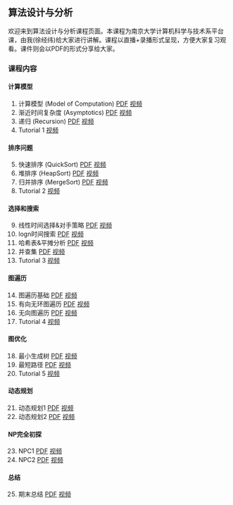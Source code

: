 ## 算法设计与分析

欢迎来到算法设计与分析课程页面。本课程为南京大学计算机科学与技术系平台课，由我(徐经纬)给大家进行讲解。课程以直播+录播形式呈现，方便大家复习观看。课件则会以PDF的形式分享给大家。

### 课程内容

#### 计算模型
1. 计算模型 (Model of Computation) [PDF](slides/L1.pdf) [视频](https://www.bilibili.com/video/BV1oo4y1v7yG)
2. 渐近时间复杂度 (Asymptotics) [PDF](slides/L2.pdf) [视频](https://www.bilibili.com/video/BV1oT411S7tC)
3. 递归 (Recursion) [PDF](slides/L3.pdf) [视频](https://www.bilibili.com/video/BV1NX4y1X7rd)
4. Tutorial 1 [视频](https://www.bilibili.com/video/BV1DD4y1u7zt) 
#### 排序问题
5. 快速排序 (QuickSort) [PDF](slides/L4.pdf) [视频](https://www.bilibili.com/video/BV13D4y1M7Ri)
6. 堆排序 (HeapSort) [PDF](slides/L5.pdf) [视频](https://www.bilibili.com/video/BV1654y1T78P)
7. 归并排序 (MergeSort) [PDF](slides/L6.pdf) [视频](https://www.bilibili.com/video/BV1n24y1t7h4)
8. Tutorial 2 [视频](https://www.bilibili.com/video/BV1q24y1u7zK) 
#### 选择和搜索
9. 线性时间选择&对手策略 [PDF](slides/L7.pdf) [视频](https://www.bilibili.com/video/BV12c411j7L6)
10. logn时间搜索 [PDF](slides/L8.pdf) [视频](https://www.bilibili.com/video/BV17Y4y1Q7W4)
11.  哈希表&平摊分析 [PDF](slides/L9.pdf) [视频](https://www.bilibili.com/video/BV1W84y1g7me)
12. 并查集 [PDF](slides/L10.pdf) [视频](https://www.bilibili.com/video/BV1Hk4y1i7ip)
13. Tutorial 3 [视频](https://www.bilibili.com/video/BV1H84y1u7Kp) 
#### 图遍历
14. 图遍历基础 [PDF](slides/L11.pdf) [视频](https://www.bilibili.com/video/BV1iM4y117Hk)
15. 有向无环图遍历 [PDF](slides/L12.pdf) [视频](https://www.bilibili.com/video/BV16s4y197z5)
16. 无向图遍历 [PDF](slides/L13.pdf) [视频](https://www.bilibili.com/video/BV1Ws4y1c7CW)
17. Tutorial 4 [视频](https://www.bilibili.com/video/BV1Us4y1D7Aq) 
#### 图优化
18. 最小生成树 [PDF](slides/L14.pdf) [视频](https://www.bilibili.com/video/BV1ig4y157ZY)
19. 最短路径 [PDF](slides/L15.pdf) [视频](https://www.bilibili.com/video/BV1bu41147xb)
20. Tutorial 5 [视频](https://www.bilibili.com/video/BV1n24y1K7re)
#### 动态规划
21. 动态规划1 [PDF](slides/L16.pdf) [视频](https://www.bilibili.com/video/BV1Wc411A7Yf)
22. 动态规划2 [PDF](slides/L17.pdf) [视频](https://www.bilibili.com/video/BV1nL411q73Y)
#### NP完全初探
23.  NPC1 [PDF](slides/L18.pdf) [视频](https://www.bilibili.com/video/BV1Au411x72w)
24.  NPC2 [PDF](slides/L19.pdf) [视频](https://www.bilibili.com/video/BV1Wg4y1F7aC)
#### 总结
25.  期末总结 [PDF](slides/L20.pdf) [视频](https://www.bilibili.com/video/BV1sh4y197oP)
<!-- ### 课程作业 -->

<!-- 本课程作业均来自黄宇老师的《算法设计与分析》第二版内容，题号见 [作业](P7.pdf) (作业题已全部更新完毕) -->